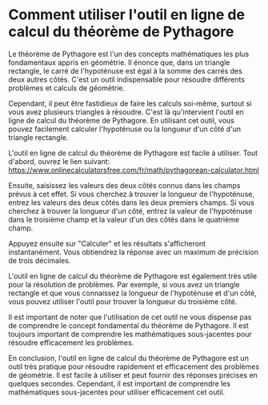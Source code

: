 Comment utiliser l'outil en ligne de calcul du théorème de Pythagore
====================================================================

Le théorème de Pythagore est l'un des concepts mathématiques les plus fondamentaux appris en géométrie. Il énonce que, dans un triangle rectangle, le carré de l'hypoténuse est égal à la somme des carrés des deux autres côtés. C'est un outil indispensable pour résoudre différents problèmes et calculs de géométrie.

Cependant, il peut être fastidieux de faire les calculs soi-même, surtout si vous avez plusieurs triangles à résoudre. C'est là qu'intervient l'outil en ligne de calcul du théorème de Pythagore. En utilisant cet outil, vous pouvez facilement calculer l'hypoténuse ou la longueur d'un côté d'un triangle rectangle.

L'outil en ligne de calcul du théorème de Pythagore est facile à utiliser. Tout d'abord, ouvrez le lien suivant: <https://www.onlinecalculatorsfree.com/fr/math/pythagorean-calculator.html>

Ensuite, saisissez les valeurs des deux côtés connus dans les champs prévus à cet effet. Si vous cherchez à trouver la longueur de l'hypoténuse, entrez les valeurs des deux côtés dans les deux premiers champs. Si vous cherchez à trouver la longueur d'un côté, entrez la valeur de l'hypoténuse dans le troisième champ et la valeur d'un des côtés dans le quatrième champ.

Appuyez ensuite sur "Calculer" et les résultats s'afficheront instantanément. Vous obtiendrez la réponse avec un maximum de précision de trois décimales.

L'outil en ligne de calcul du théorème de Pythagore est également très utile pour la résolution de problèmes. Par exemple, si vous avez un triangle rectangle et que vous connaissez la longueur de l'hypoténuse et d'un côté, vous pouvez utiliser l'outil pour trouver la longueur du troisième côté.

Il est important de noter que l'utilisation de cet outil ne vous dispense pas de comprendre le concept fondamental du théorème de Pythagore. Il est toujours important de comprendre les mathématiques sous-jacentes pour résoudre efficacement les problèmes.

En conclusion, l'outil en ligne de calcul du théorème de Pythagore est un outil très pratique pour résoudre rapidement et efficacement des problèmes de géométrie. Il est facile à utiliser et peut fournir des réponses précises en quelques secondes. Cependant, il est important de comprendre les mathématiques sous-jacentes pour utiliser efficacement cet outil.